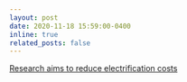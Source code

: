 ```yaml
---
layout: post
date: 2020-11-18 15:59:00-0400
inline: true
related_posts: false
---
```


<a href="https://www.railwaygazette.com/uk/research-aims-to-reduce-electrification-costs/57824.article">Research aims to reduce electrification costs</a>
